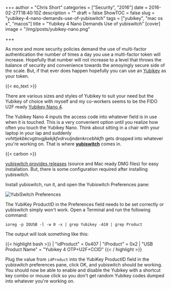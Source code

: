 +++
author = "Chris Short"
categories = ["Security", "2016"]
date = 2016-02-27T18:40:10Z
description = ""
draft = false
ShowTOC = false
slug = "yubikey-4-nano-demands-use-of-yubiswitch"
tags = ["yubikey", "mac os x", "macos"]
title = "Yubikey 4 Nano Demands Use of yubiswitch"
[cover]
image = "/img/posts/yubikey-nano.png"

+++

As more and more security policies demand the use of multi-factor authentication the number of times a day you use a multi-factor token will increase. Hopefully that number will not increase to a level that throws the balance of security and convenience towards the annoyingly secure side of the scale. But, if that ever does happen hopefully you can use an [Yubikey](https://www.yubico.com/) as your token.

{{< eo_text >}}

There are various sizes and styles of Yubikey to suit your need but the Yubikey of choice with myself and my co-workers seems to be the FIDO U2F ready [Yubikey Nano 4](https://www.yubico.com/products/yubikey-hardware/yubikey4/).

The Yubikey Nano 4 inputs the access code into whatever field is in use when it is touched. This is a very convenient option until you realize how often you touch the Yubikey Nano. Think about sitting in a chair with your laptop in your lap and suddenly *vvhttjekbkcvgtnvgjkekjkfvdrvuljndenkrcebhkfh* gets dropped into whatever you're working on. That is where [**yubiswitch**](https://github.com/pallotron/yubiswitch) comes in.

{{< carbon >}}

[yubiswitch provides releases](https://github.com/pallotron/yubiswitch/releases/) (source and Mac ready DMG files) for easy installation. But, there is some configuration required after installing yubiswitch.

Install yubiswitch, run it, and open the Yubiswitch Preferences pane:

![YubiSwitch Preferences](https://cache.chrisshort.net/file/cache-chrisshort-net/YubiSwitch_Preferences.png)

The YubiKey ProductID in the Preferences field needs to be set correctly or yubiswitch simply won't work. Open a Terminal and run the following command:

`ioreg -p IOUSB -l -w 0 -x | grep Yubikey -A10 | grep Product`

The output will look something like this:

{{< highlight bash >}}
|     "idProduct" = 0x407
|     "iProduct" = 0x2
|     "USB Product Name" = "Yubikey 4 OTP+U2F+CCID"
{{< / highlight >}}

Plug the value from `idProduct` into the YubiKey ProductID field in the yubiswitch preferences pane, click OK, and yubiswitch should be working. You should now be able to enable and disable the Yubikey with a shortcut key combo or mouse click so you don't get random Yubikey codes dumped into whatever you're working on.
